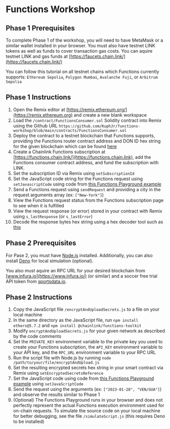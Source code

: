 # Functions Workshop

## Phase 1 Prerequisites

To complete Phase 1 of the workshop, you will need to have MetaMask or a similar wallet installed in your browser.
You must also have testnet LINK tokens as well as funds to cover transaction gas costs.
You can aquire testnet LINK and gas funds at [https://faucets.chain.link/](https://faucets.chain.link/)

You can follow this tutorial on all testnet chains which Functions currently supports:
`Ethereum Sepolia`, `Polygon Mumbai`, `Avalanche Fuji`, or `Arbitrum Sepolia`

## Phase 1 Instructions

1. Open the Remix editor at [https://remix.ethereum.org/](https://remix.ethereum.org) and create a new blank workspace
2. Load the `/contract/FunctionsConsumer.sol` Solidity contract into Remix using the Github URL `https://github.com/KuphJr/functions-workshop/blob/main/contracts/FunctionsConsumer.sol`
3. Deploy the contract to a testnet blockchain that Functions supports, providing the Functions router contract address and DON ID hex string for the given blockchain which can be found [here](https://docs.chain.link/chainlink-functions/supported-networks)
4. Create a Chainlink Functions subscription at [https://functions.chain.link/](https://functions.chain.link), add the Functions consumer contract address, and fund the subscription with LINK.
5. Set the subscription ID via Remix using `setSubscriptionId`
6. Set the JavaScript code string for the Functions request using `setJavascriptCode` using code from [this Functions Playground example](https://functions.chain.link/playground/823d75ac-1ef6-4792-bbb5-e8f484733791)
7. Send a Functions request using `sendRequest` and providing a city in the request arguments array (ex: `["New-York"]`)
8. View the Functions request status from the Functions subscription page to see when it is fulfilled
9. View the request response (or error) stored in your contract with Remix using `s_lastResponse` (or `s_lastError`)
10. Decode the response bytes hex string using a hex decoder tool such as [this](https://onlinetools.com/utf8/convert-hexadecimal-to-utf8)

## Phase 2 Prerequisites

For Pase 2, you must have [Node.js](https://nodejs.org/en) installed.
Additionally, you can also install [Deno](https://deno.com/) for local simulation (optional).

You also must aquire an RPC URL for your desired blockchain from [www.infura.io](https://www.infura.io/) (or similar) and a soccer free trial API token from [sportsdata.io](https://sportsdata.io/).

## Phase 2 Instructions

1. Copy the JavaScript file `/encryptAndUploadSecrets.js` to a file on your local machine
2. In the same directory as the JavaScript file, run `npm install ethers@5.7.2` and `npm install @chainlink/functions-toolkit`
3. Modify `encryptAndUploadSecrets.js` for your given network as described by the code comments
4. Set the `PRIVATE_KEY` environment variable to the private key you used to create your Functions subscription, the `API_KEY` environment variable to your API key, and the `RPC_URL` environment variable to your RPC URL
5. Run the script file with Node.js by running `node /path/to/your/file/encryptAndUpload.js`
6. Set the resulting encrypted secrets hex string in your smart contract via Remix using `setEncryptedSecretsReference`
7. Set the JavaScript code using code from [this Functions Playground example](https://functions.chain.link/playground/315e8a7b-774a-4bf8-b05a-ade30ca985dd) using `setJavaScriptCode`
8. Send the request using the arguments (ex: `["2023-01-28", "VEN/GUA"]`) and observe the results similar to Phase 1
9. (Optional) The Functions Playground runs in your browser and does not perfectly represent the actual Functions execution environment used for on-chain requests. To simulate the source code on your local machine for better debugging, see the file `/simulateScript.js` (this requires Deno to be installed)
